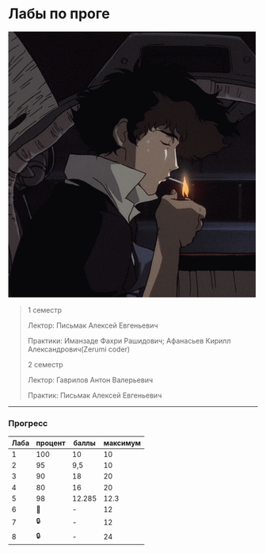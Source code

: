 # Лабы по проге
![ProgLabsGif](https://github.com/bilyardvmetro/ITMO-System-Application-Software/blob/main/gifs/programmingLabReadme.gif)

> 1 семестр
> 
> Лектор: Письмак Алексей Евгеньевич
>
> Практики: Иманзаде Фахри Рашидович; Афанасьев Кирилл Александрович(Zerumi coder)
>
> 2 семестр
> 
> Лектор: Гаврилов Антон Валерьевич
>
> Практик: Письмак Алексей Евгеньевич

---

### Прогресс
| Лаба | процент | баллы | максимум |
| ---- | ------- | ----- | -------- | 
|   1  |   100   |  10   |    10    |
|   2  |   95    |  9,5  |    10    |
|   3  |   90    |  18   |    20    |
|   4  |   80    |   16  |    20    |
|   5  |   98    | 12.285|   12.3   |
|   6  |  :construction: |   -   |    12    |
|   7  |  :lock: |   -   |    12    |
|   8  |  :lock: |   -   |    24    |
